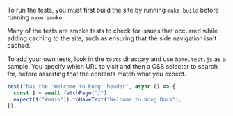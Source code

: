 To run the tests, you must first build the site by running `make build` before running `make smoke`.

Many of the tests are smoke tests to check for issues that occurred while adding caching to the site, such as ensuring that the side navigation isn't cached.

To add your own tests, look in the `tests` directory and use `home.test.js` as a sample. You specify which URL to visit and then a CSS selector to search for, before asserting that the contents match what you expect.

```javascript
test("has the 'Welcome to Kong' header", async () => {
  const $ = await fetchPage("/")
  expect($("#main")).toHaveText("Welcome to Kong Docs");
});
```